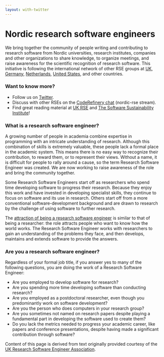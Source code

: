 ```yaml
---
layout: with-twitter
---
```


# Nordic research software engineers

We bring together the community of people writing and contributing to research
software from Nordic universities, research institutes, companies and other
organizations to share knowledge, to organize meetings, and raise awareness for
the scientific recognition of research software. This initiative is following
the international network of other RSE groups at [UK](https://rse.ac.uk),
[Germany](https://de-rse.org), [Netherlands](https://nl-rse.org/), [United States](https://us-rse.org), and
other countries.


### Want to know more?

- Follow us on [Twitter](https://twitter.com/nordic_rse).
- Discuss with other RSEs on the [CodeRefinery chat](https://coderefinery.zulipchat.com) (nordic-rse stream).
- Find great reading material at [UK RSE](https://rse.ac.uk) and [The Software Sustainability Institute](https://www.software.ac.uk)!


### What is a research software engineer?

A growing number of people in academia combine expertise in programming with an
intricate understanding of research. Although this combination of skills is
extremely valuable, these people lack a formal place in the academic system.
This means there is no easy way to recognize their contribution, to reward
them, or to represent their views. Without a name, it is difficult for people
to rally around a cause, so the term Research Software Engineer was created. We
are now working to raise awareness of the role and bring the community
together.

Some Research Software Engineers start off as researchers who spend time
developing software to progress their research. Because they enjoy this work
and have invested in developing specialist skills, they continue to focus on
software and its use in research. Others start off from a more conventional
software-development background and are drawn to research by the challenge of
using software to further research.

The [attraction of being a research software
engineer](https://www.software.ac.uk/blog/2013-08-23-ten-reasons-be-research-software-engineer)
is similar to that of being a researcher: the role attracts people who want to
know how the world works. The Research Software Engineer works with researchers
to gain an understanding of the problems they face, and then develops,
maintains and extends software to provide the answers.


### Are you a research software engineer?

Regardless of your formal job title, if you answer yes to many of the following
questions, you are doing the work of a Research Software Engineer:

- Are you employed to develop software for research?
- Are you spending more time developing software than conducting research?
- Are you employed as a postdoctoral researcher, even though you predominantly work on software development?
- Are you the person who does computers in your research group?
- Are you sometimes not named on research papers despite playing a fundamental part in developing the software used to create them?
- Do you lack the metrics needed to progress your academic career, like papers
  and conference presentations, despite having made a significant contribution
  through software?

Content of this page is derived from text originally provided courtesy of the
[UK Research Software Engineer Association](https://rse.ac.uk).
